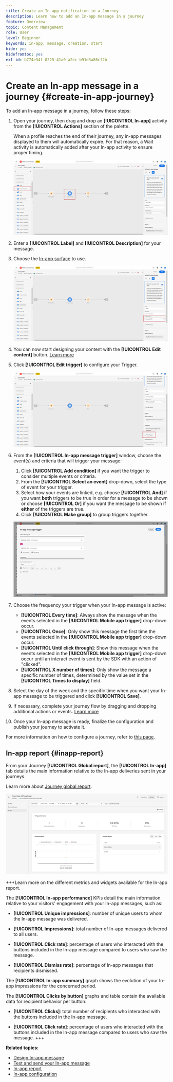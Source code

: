 ```yaml
---
title: Create an In-app notification in a Journey
description: Learn how to add an In-app message in a journey
feature: Overview
topic: Content Management
role: User
level: Beginner
keywords: in-app, message, creation, start
hide: yes
hidefromtoc: yes
exl-id: b774e34f-8225-41a0-a2ec-b91d3a86cf2b
---
```


# Create an In-app message in a journey {#create-in-app-journey}

To add an In-app message in a journey, follow these steps:

1. Open your journey, then drag and drop an **[!UICONTROL In-app]** activity from the **[!UICONTROL Actions]** section of the palette.

    When a profile reaches the end of their journey, any in-app messages displayed to them will automatically expire. For that reason, a Wait activity is automatically added after your In-app activity to ensure proper timing.

    ![](assets/in_app_journey_1.png)

1. Enter a **[!UICONTROL Label]** and **[!UICONTROL Description]** for your message.

1. Choose the [In-app surface](inapp-configuration.md) to use.

    ![](assets/in_app_journey_2.png)

1. You can now start designing your content with the **[!UICONTROL Edit content]** button. [Learn more](design-in-app.md)

1. Click **[!UICONTROL Edit trigger]** to configure your Trigger. 

    ![](assets/in_app_journey_4.png)

1. From the **[!UICONTROL In-app message trigger]** window, choose the event(s) and criteria that will trigger your message:

    1. Click **[!UICONTROL Add condition]** if you want the trigger to consider multiple events or criteria. 
    1. From the **[!UICONTROL Select an event]** drop-down, select the type of event for your trigger.
    1. Select how your events are linked, e.g. choose **[!UICONTROL And]** if you want **both** triggers to be true in order for a message to be shown or choose **[!UICONTROL Or]** if you want the message to be shown if **either** of the triggers are true.
    1. Click **[!UICONTROL Make group]** to group triggers together.

    ![](assets/in_app_journey_3.png)

1. Choose the frequency your trigger when your In-app message is active:

    * **[!UICONTROL Every time]**: Always show the message when the events selected in the **[!UICONTROL Mobile app trigger]** drop-down occur.
    * **[!UICONTROL Once]**: Only show this message the first time the events selected in the **[!UICONTROL Mobile app trigger]** drop-down occur.
    * **[!UICONTROL Until click through]**: Show this message when the events selected in the **[!UICONTROL Mobile app trigger]** drop-down occur until an interact event is sent by the SDK with an action of "clicked".
    * **[!UICONTROL X number of times]**: Only show the message a specific number of times, determined by the value set in the **[!UICONTROL Times to display]** field.

1. Select the day of the week and the specific time when you want your In-app message to be triggered and click **[!UICONTROL Save]**.

1. If necessary, complete your journey flow by dragging and dropping additional actions or events. [Learn more](../building-journeys/about-journey-activities.md)

1. Once your In-app message is ready, finalize the configuration and publish your journey to activate it.

For more information on how to configure a journey, refer to [this page](../building-journeys/journey-gs.md).

## In-app report {#inapp-report}

From your Journey **[!UICONTROL Global report]**, the **[!UICONTROL In-app]** tab details the main information relative to the In-app deliveries sent in your journeys.

Learn more about [Journey global report](../reports/journey-global-report.md).

![](assets/in-app-journey-report.png)

+++Learn more on the different metrics and widgets available for the In-app report.

The **[!UICONTROL In-app performance]** KPIs detail the main information relative to your visitors' engagement with your In-app messages, such as:

* **[!UICONTROL Unique impressions]**: number of unique users to whom the In-app message was delivered.

* **[!UICONTROL Impressions]**: total number of In-app messages delivered to all users.

* **[!UICONTROL Click rate]**: percentage of users who interacted with the buttons included in the In-app message compared to users who saw the message.

* **[!UICONTROL Dismiss rate]**: percentage of In-app messages that recipients dismissed.

The **[!UICONTROL In-app summary]** graph shows the evolution of your In-app impressions for the concerned period.

The **[!UICONTROL Clicks by button]** graphs and table contain the available data for recipient behavior per button:

* **[!UICONTROL Clicks]**: total number of recipients who interacted with the buttons included in the In-app message.

* **[!UICONTROL Click rate]**: percentage of users who interacted with the buttons included in the In-app message compared to users who saw the message.
+++

**Related topics:**

* [Design In-app message](design-in-app.md)
* [Test and send your In-app message](send-in-app.md)
* [In-app report](../reports/campaign-global-report.md#inapp-report)
* [In-app configuration](inapp-configuration.md)
